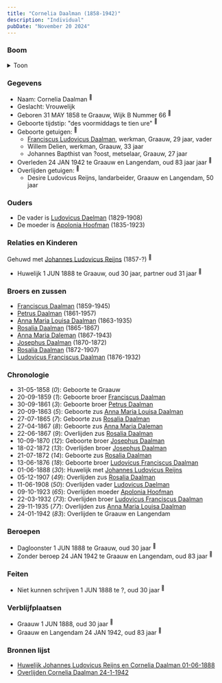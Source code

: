 ```yaml
---
title: "Cornelia Daalman (1858-1942)"
description: "Individual"
pubDate: "November 20 2024"
---
```


### Boom
<details><summary>Toon</summary>

![test](https://www.plantuml.com/plantuml/svg/ZPDDRzim38Rl-XL4UzYfW3-QnWw2jFbS5tJjK7G3TWfecqsqo58WoGk28lzzTECbALOilGaKIJryN-h6URI-AfLmIwbNQB643FFbt9fA5qEZZ0LlKJk-8kt5GXO4kRIvejsPofNVG4bbHjRjGiwJ9UCtAn97NNE5pi6B0821iGNPfuNCbvgSwtPBbBhNWrXiXVW4trwVSc9NSNPN5UQtp2i78oHLeZu3TF0b288e1JWVnvFMPC2DNvubgM8BtKw6sMQM6UyLTNeGmSFm2SA4isyhvVnHebjMIirG5xFS6kSompXS4OOm_NuFOHeayDaYLci6QsZwAzP4IuHROvxVm2GCCncCut7y7vWKxXz-C4pSuWRQavREqMcYT3T36iN_07KxQoeAgUUS5eSm6W-vVQlzoZLXhZ20SoNd2xyXfSoQsRQY4U_YeiaGpG27G5F90RwAeYlnzxcXiPeKppz2F3Q3Ss1lv6aTcFHh_sTDkfVuf0ZH9KpxjIsNKLC3fE4EzPnqWMMzF0tar2nGSn4STkUHv2_jzhJnrKTMfnRoeqjp3TVlcz8iKv8aUq_QwRkUr1es5hHJqM0U0kA6v-Il-WS0)
</details>

### Gegevens
- Naam: Cornelia Daalman <sup><a href="../s00379/" style="text-decoration:none" title="Geboorteakte Cornelia Daalman 31-05-1858">:link:</a></sup>
- Geslacht: Vrouwelijk
- Geboren 31 MAY 1858 te Graauw, Wijk B Nummer 66 <sup><a href="../s00379/" style="text-decoration:none" title="Geboorteakte Cornelia Daalman 31-05-1858">:link:</a></sup>
- Geboorte tijdstip: "des voormiddags te tien ure" <sup><a href="../s00379/" style="text-decoration:none" title="Geboorteakte Cornelia Daalman 31-05-1858">:link:</a></sup>
- Geboorte getuigen: <sup><a href="../s00379/" style="text-decoration:none" title="Geboorteakte Cornelia Daalman 31-05-1858">:link:</a></sup>
  - [Franciscus Ludovicus Daalman](../i00029/), werkman, Graauw, 29 jaar, vader
  - Willem Delien, werkman, Graauw, 33 jaar
  - Johannes Bapthist van ?oost, metselaar, Graauw, 27 jaar
- Overleden 24 JAN 1942 te Graauw en Langendam, oud 83 jaar jaar <sup><a href="../s00407/" style="text-decoration:none" title="Overlijden Cornelia Daalman 24-1-1942">:link:</a></sup>
- Overlijden getuigen: <sup><a href="../s00407/" style="text-decoration:none" title="Overlijden Cornelia Daalman 24-1-1942">:link:</a></sup>
  - Desire Ludovicus Reijns, landarbeider, Graauw en Langendam, 50 jaar

### Ouders
- De vader is [Ludovicus Daelman](../i00029/) (1829-1908)
- De moeder is [Apolonia Hoofman](../i00028/) (1835-1923)

### Relaties en Kinderen

Gehuwd met [Johannes Ludovicus Reijns](../i00236/) (1857-?) <sup><a href="../s00380/" style="text-decoration:none" title="Huwelijk Johannes Ludovicus Reijns en Cornelia Daalman 01-06-1888">:link:</a></sup>
- Huwelijk 1 JUN 1888 te Graauw, oud 30 jaar, partner oud 31 jaar <sup><a href="../s00380/" style="text-decoration:none" title="Huwelijk Johannes Ludovicus Reijns en Cornelia Daalman 01-06-1888">:link:</a></sup>

### Broers en zussen
- [Franciscus Daalman](../i00227/) (1859-1945)
- [Petrus Daalman](../i00228/) (1861-1957)
- [Anna Maria Louisa Daalman](../i00229/) (1863-1935)
- [Rosalia Daalman](../i00230/) (1865-1867)
- [Anna Maria Daleman](../i00231/) (1867-1943)
- [Josephus Daalman](../i00232/) (1870-1872)
- [Rosalia Daalman](../i00233/) (1872-1907)
- [Ludovicus Franciscus Daalman](../i00234/) (1876-1932)

### Chronologie
- 31-05-1858 (<i>0</i>): Geboorte te Graauw
- 20-09-1859 (<i>1</i>): Geboorte broer [Franciscus Daalman](../i00227/)
- 30-09-1861 (<i>3</i>): Geboorte broer [Petrus Daalman](../i00228/)
- 20-09-1863 (<i>5</i>): Geboorte zus [Anna Maria Louisa Daalman](../i00229/)
- 27-07-1865 (<i>7</i>): Geboorte zus [Rosalia Daalman](../i00230/)
- 27-04-1867 (<i>8</i>): Geboorte zus [Anna Maria Daleman](../i00231/)
- 22-06-1867 (<i>9</i>): Overlijden zus [Rosalia Daalman](../i00230/)
- 10-09-1870 (<i>12</i>): Geboorte broer [Josephus Daalman](../i00232/)
- 18-02-1872 (<i>13</i>): Overlijden broer [Josephus Daalman](../i00232/)
- 21-07-1872 (<i>14</i>): Geboorte zus [Rosalia Daalman](../i00233/)
- 13-06-1876 (<i>18</i>): Geboorte broer [Ludovicus Franciscus Daalman](../i00234/)
- 01-06-1888 (<i>30</i>): Huwelijk met [Johannes Ludovicus Reijns](../i00236/)
- 05-12-1907 (<i>49</i>): Overlijden zus [Rosalia Daalman](../i00233/)
- 11-06-1908 (<i>50</i>): Overlijden vader [Ludovicus Daelman](../i00029/)
- 09-10-1923 (<i>65</i>): Overlijden moeder [Apolonia Hoofman](../i00028/)
- 22-03-1932 (<i>73</i>): Overlijden broer [Ludovicus Franciscus Daalman](../i00234/)
- 29-11-1935 (<i>77</i>): Overlijden zus [Anna Maria Louisa Daalman](../i00229/)
- 24-01-1942 (<i>83</i>): Overlijden te Graauw en Langendam

### Beroepen
- Dagloonster 1 JUN 1888 te Graauw, oud 30 jaar <sup><a href="../s00380/" style="text-decoration:none" title="Huwelijk Johannes Ludovicus Reijns en Cornelia Daalman 01-06-1888">:link:</a></sup>
- Zonder beroep 24 JAN 1942 te Graauw en Langendam, oud 83 jaar <sup><a href="../s00407/" style="text-decoration:none" title="Overlijden Cornelia Daalman 24-1-1942">:link:</a></sup>

### Feiten
- Niet kunnen schrijven 1 JUN 1888 te ?, oud 30 jaar <sup><a href="../s00380/" style="text-decoration:none" title="Huwelijk Johannes Ludovicus Reijns en Cornelia Daalman 01-06-1888">:link:</a></sup>

### Verblijfplaatsen
- Graauw  1 JUN 1888, oud 30 jaar  <sup><a href="../s00380/" style="text-decoration:none" title="Huwelijk Johannes Ludovicus Reijns en Cornelia Daalman 01-06-1888">:link:</a></sup>
- Graauw en Langendam  24 JAN 1942, oud 83 jaar  <sup><a href="../s00407/" style="text-decoration:none" title="Overlijden Cornelia Daalman 24-1-1942">:link:</a></sup>

### Bronnen lijst
- [Huwelijk Johannes Ludovicus Reijns en Cornelia Daalman 01-06-1888](../s00380/)
- [Overlijden Cornelia Daalman 24-1-1942](../s00407/)
